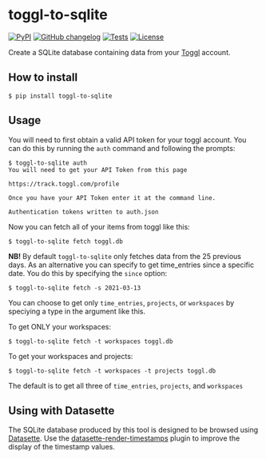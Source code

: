 # toggl-to-sqlite

[![PyPI](https://img.shields.io/pypi/v/toggl-to-sqlite.svg)](https://pypi.org/project/toggl-to-sqlite/)
[![GitHub changelog](https://img.shields.io/github/v/release/ryancheley/toggl-to-sqlite?include_prereleases&label=changelog)](https://github.com/ryancheley/toggl-to-sqlite/releases)
[![Tests](https://github.com/ryancheley/toggl-to-sqlite/workflows/Test/badge.svg)](https://github.com/ryancheley/toggl-to-sqlite/actions?query=workflow%3ATest)
[![License](https://img.shields.io/badge/license-Apache%202.0-blue.svg)](https://github.com/ryancheley/toggl-to-sqlite/blob/main/LICENSE)


Create a SQLite database containing data from your [Toggl](https://toggl.com/) account.

## How to install

    $ pip install toggl-to-sqlite

## Usage

You will need to first obtain a valid API token for your toggl account. You can do this by running the `auth` command and following the prompts:

    $ toggl-to-sqlite auth
    You will need to get your API Token from this page

    https://track.toggl.com/profile

    Once you have your API Token enter it at the command line. 
    
    Authentication tokens written to auth.json

Now you can fetch all of your items from toggl like this:

    $ toggl-to-sqlite fetch toggl.db

**NB!** By default `toggl-to-sqlite` only fetches data from the 25 previous days. As an alternative you can specify to get time_entries since a specific date. You do this by specifying the `since` option:

    $ toggl-to-sqlite fetch -s 2021-03-13

You can choose to get only `time_entries`, `projects`, or `workspaces` by speciying a type in the argument like this. 

To get ONLY your workspaces:

    $ toggl-to-sqlite fetch -t workspaces toggl.db

To get your workspaces and projects:

    $ toggl-to-sqlite fetch -t workspaces -t projects toggl.db

The default is to get all three of `time_entries`, `projects`, and `workspaces`

## Using with Datasette

The SQLite database produced by this tool is designed to be browsed using [Datasette](https://datasette.readthedocs.io/). Use the [datasette-render-timestamps](https://github.com/simonw/datasette-render-timestamps) plugin to improve the display of the timestamp values.

